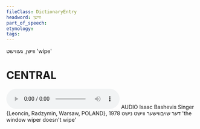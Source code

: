 ```yaml
---
fileClass: DictionaryEntry
headword: ווישן
part_of_speech: 
etymology: 
tags: 
---
```

ווישן, געווישט
'wipe'

CENTRAL
========

<audio controls src="https://ia801503.us.archive.org/5/items/BashevisLexicon/DerShoybvisherVishtNisht-IsaacBashevisSinger1978.mp3"></audio>
AUDIO Isaac Bashevis Singer {Leoncin, Radzymin, Warsaw, POLAND}, 1978
דער שויבווישער ווישט נישט 'the window wiper doesn't wipe'
